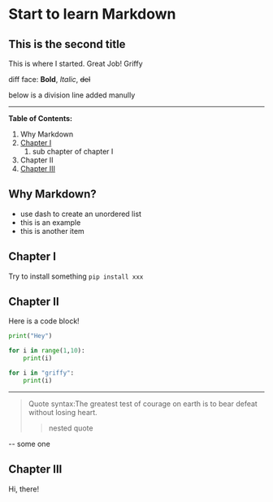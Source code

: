 # Start to learn Markdown
## This is the second title

This is where I started. Great Job! Griffy

diff face: **Bold**, *Italic*, ~~del~~

below is a division line added manully

---
**Table of Contents:**
1. Why Markdown
1. [Chapter I](#Chapter-I)
   1. sub chapter of chapter I
1. Chapter II
1. [Chapter III](#chapter-iii)

## Why Markdown?

- use dash to create an unordered list
- this is an example
- this is another item

## Chapter I
Try to install something `pip install xxx`

## Chapter II

Here is a code block!

```py
print("Hey")

for i in range(1,10):
    print(i)

for i in "griffy":
    print(i)
```
---

> Quote syntax:The greatest test of courage on earth is to bear defeat without losing heart.
>> nested quote

-- some one

## Chapter III

Hi, there!


